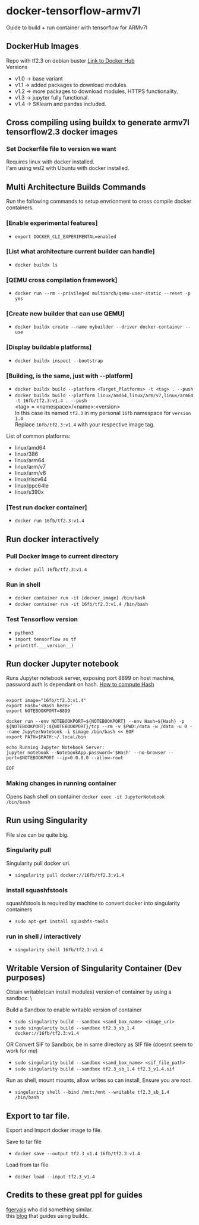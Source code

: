 # docker-tensorflow-armv7l
Guide to build + run container with tensorflow for ARMv7l 

## DockerHub Images
Repo with tf2.3 on debian buster [Link to Docker Hub](https://hub.docker.com/repository/docker/16fb/tf2.3) \
Versions
* v1.0 -> base variant
* v1.1 -> added packages to download modules.
* v1.2 -> more packages to download modules, HTTPS functionality.
* v1.3 -> jupyter fully functional.
* v1.4 -> SKlearn and pandas included.

## Cross compiling using buildx to generate armv7l tensorflow2.3 docker images

### Set Dockerfile file to version we want
Requires linux with docker installed.  \
I'am using wsl2 with Ubuntu with docker installed.

## Multi Architecture Builds Commands
Run the following commands to setup envrionment to cross compile docker containers.

### [Enable experimental features]
* `export DOCKER_CLI_EXPERIMENTAL=enabled`

### [List what architecture current builder can handle]
* `docker buildx ls`

### [QEMU cross compilation framework]
* `docker run --rm --privileged multiarch/qemu-user-static --reset -p yes`

### [Create new builder that can use QEMU]
* `docker buildx create --name mybuilder --driver docker-container --use`

### [Display buildable platforms]
* `docker buildx inspect --bootstrap`

### [Building, is the same, just with --platform]
* `docker buildx build --platform <Target_Platforms> -t <tag> . --push`
* `docker buildx build --platform linux/amd64,linux/arm/v7,linux/arm64 -t 16fb/tf2.3:v1.4 . --push`
\
\<tag\> = \<namespace\>/\<name\>:\<version\> \
In this case its named `tf2.3` in my personal `16fb` namespace for `version 1.4` \
Replace `16fb/tf2.3:v1.4` with your respective image tag. 

List of common platforms:
* linux/amd64 
* linux/386
* linux/arm64
* linux/arm/v7
* linux/arm/v6
* linux/riscv64
* linux/ppc64le
* linux/s390x

### [Test run docker container]
* `docker run 16fb/tf2.3:v1.4`

## Run docker interactively
### Pull Docker image to current directory
* `docker pull 16fb/tf2.3:v1.4`

### Run in shell
* `docker container run -it [docker_image] /bin/bash`
* `docker container run -it 16fb/tf2.3:v1.4 /bin/bash`

### Test Tensorflow version
* `python3`
* `import tensorflow as tf`
* `print(tf.___version__)`

## Run docker Jupyter notebook
Runs Jupyter notebook server, exposing port 8899 on host machine, password auth is dependant on hash. 
[How to compute Hash](https://jupyter-notebook.readthedocs.io/en/stable/public_server.html#preparing-a-hashed-password)
```

export image="16fb/tf2.3:v1.4"
export Hash='<Hash here>'
export NOTEBOOKPORT=8899

docker run --env NOTEBOOKPORT=${NOTEBOOKPORT} --env Hash=${Hash} -p ${NOTEBOOKPORT}:${NOTEBOOKPORT}/tcp --rm -v $PWD:/data -w /data -u 0 --name JupyterNotebook -i $image /bin/bash << EOF	
export PATH=$PATH:~/.local/bin

echo Running Jupyter Notebook Server:
jupyter notebook --NotebookApp.password='$Hash' --no-browser --port=$NOTEBOOKPORT --ip=0.0.0.0 --allow-root

EOF

```
### Making changes in running container
Opens bash shell on container
`docker exec -it JupyterNotebook  /bin/bash`

## Run using Singularity 
File size can be quite big.

### Singularity pull
Singularity pull docker uri.
* `singularity pull docker://16fb/tf2.3:v1.4`

### install squashfstools
squashfstools is required by machine to convert docker into singularity containers
* `sudo apt-get install squashfs-tools`

### run in shell / interactively
* `singularity shell 16fb/tf2.3:v1.4`

## Writable Version of Singularity Container (Dev purposes)
Obtain writable(can install modules) version of container by using a sandbox: \

Build a Sandbox to enable writable version of container
* `sudo singularity build --sandbox <sand_box_name> <image_uri>`
* `sudo singularity build --sandbox tf2.3_sb_1.4 docker://16fb/tf2.3:v1.4`

OR Convert SIF to Sandbox, be in same directory as SIF file (doesnt seem to work for me)
* `sudo singularity build --sandbox <sand_box_name> <sif_file_path>`
* `sudo singularity build --sandbox tf2.3_sb_1.4 tf2.3_v1.4.sif`

Run as shell, mount mounts, allow writes so can install, Ensure you are root.
* `singularity shell --bind /mnt:/mnt --writable tf2.3_sb_1.4 /bin/bash`

## Export to tar file.
Export and Import docker image to file.  

Save to tar file
* `docker save --output tf2.3_v1.4 16fb/tf2.3:v1.4`

Load from tar file
* `docker load --input tf2.3_v1.4`

## Credits to these great ppl for guides
[fgervais](https://github.com/fgervais/docker-tensorflow) who did something similar. \
this [blog](https://www.padok.fr/en/blog/multi-architectures-docker-iot) that guides using buildx. 

